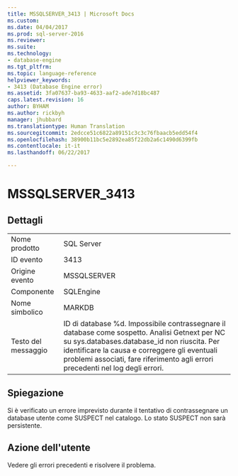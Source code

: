 ```yaml
---
title: MSSQLSERVER_3413 | Microsoft Docs
ms.custom: 
ms.date: 04/04/2017
ms.prod: sql-server-2016
ms.reviewer: 
ms.suite: 
ms.technology:
- database-engine
ms.tgt_pltfrm: 
ms.topic: language-reference
helpviewer_keywords:
- 3413 (Database Engine error)
ms.assetid: 3fa07637-ba93-4633-aaf2-ade7d18bc487
caps.latest.revision: 16
author: BYHAM
ms.author: rickbyh
manager: jhubbard
ms.translationtype: Human Translation
ms.sourcegitcommit: 2edcce51c6822a89151c3c3c76fbaacb5edd54f4
ms.openlocfilehash: 38900b11bc5e2892ea85f22db2a6c1490d6399fb
ms.contentlocale: it-it
ms.lasthandoff: 06/22/2017

---
```

# <a name="mssqlserver3413"></a>MSSQLSERVER_3413
  
## <a name="details"></a>Dettagli  
  
|||  
|-|-|  
|Nome prodotto|SQL Server|  
|ID evento|3413|  
|Origine evento|MSSQLSERVER|  
|Componente|SQLEngine|  
|Nome simbolico|MARKDB|  
|Testo del messaggio|ID di database %d. Impossibile contrassegnare il database come sospetto. Analisi Getnext per NC su sys.databases.database_id non riuscita. Per identificare la causa e correggere gli eventuali problemi associati, fare riferimento agli errori precedenti nel log degli errori.|  
  
## <a name="explanation"></a>Spiegazione  
Si è verificato un errore imprevisto durante il tentativo di contrassegnare un database utente come SUSPECT nel catalogo. Lo stato SUSPECT non sarà persistente.  
  
## <a name="user-action"></a>Azione dell'utente  
Vedere gli errori precedenti e risolvere il problema.  
  


